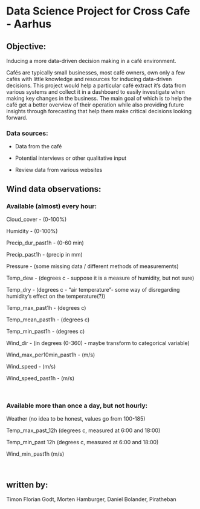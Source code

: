 
# Data Science Project for Cross Cafe - Aarhus

  

## Objective:

Inducing a more data-driven decision making in a café environment.

  

Cafés are typically small businesses, most café owners, own only a few cafés with little knowledge and resources for inducing data-driven decisions. This project would help a particular café extract it’s data from various systems and collect it in a dashboard to easily investigate when making key changes in the business. The main goal of which is to help the café get a better overview of their operation while also providing future insights through forecasting that help them make critical decisions looking forward.

  

### Data sources:

- Data from the café

- Potential interviews or other qualitative input

- Review data from various websites

  

## Wind data observations:

  

### Available (almost) every hour:

Cloud_cover - (0-100%)

Humidity - (0-100%)

Precip_dur_past1h - (0-60 min)

Precip_past1h - (precip in mm)

Pressure - (some missing data / different methods of measurements)

Temp_dew - (degrees c - suppose it is a measure of humidity, but not sure)

Temp_dry - (degrees c - “air temperature”- some way of disregarding humidity’s effect on the temperature(?))

Temp_max_past1h - (degrees c)

Temp_mean_past1h - (degrees c)

Temp_min_past1h - (degrees c)

Wind_dir - (in degrees (0-360) - maybe transform to categorical variable)

Wind_max_per10min_past1h - (m/s)

Wind_speed - (m/s)

Wind_speed_past1h - (m/s)

   <br />
  

### Available more than once a day, but not hourly:

Weather (no idea to be honest, values go from 100-185)

Temp_max_past_12h (degrees c, measured at 6:00 and 18:00)

Temp_min_past 12h (degrees c, measured at 6:00 and 18:00)

Wind_min_past1h (m/s)

  <br />
  

## written by:

Timon Florian Godt, Morten Hamburger, Daniel Bolander, Piratheban

